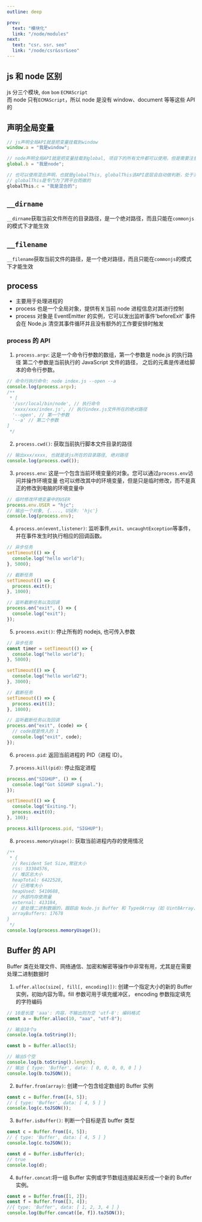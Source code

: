 ```yaml
---
outline: deep

prev:
  text: "模块化"
  link: "/node/modules"
next:
  text: "csr、ssr、seo"
  link: "/node/csr&ssr&seo"
---
```


## js 和 node 区别

js 分三个模块, `dom` `bom` `ECMAScript` <br />
而 node 只有`ECMAScript`，所以 node 是没有 window、document 等等这些 API 的

## 声明全局变量

```js
// js声明全局API就是把变量挂载到window
window.a = "我是window";

// node声明全局API就是把变量挂载到global, 项目下的所有文件都可以使用，但是需要注意执行的顺序, 先获取再声明是无法获取到的
global.b = "我是node";

// 也可以使用混合声明，也就是globalThis, globalThis该API底层会自动做判断，处于浏览器中，那么globalThis指向window，使用node运行，指向global
// globalThis是专门为了跨平台而做的
globalThis.c = "我是混合的";
```

## `__dirname`

`__dirname`获取当前文件所在的目录路径，是一个绝对路径，而且只能在`commonjs`的模式下才能生效

## `__filename`

`__filename`获取当前文件的路径，是一个绝对路径，而且只能在`commonjs`的模式下才能生效

## process

- 主要用于处理进程的
- process 也是一个全局对象，提供有关当前 node 进程信息对其进行控制
- process 对象是 EventEmitter 的实例，它可以发出监听事件'beforeExit' 事件会在 Node.js 清空其事件循环并且没有额外的工作要安排时触发

### process 的 API

1. `process.argv`: 这是一个命令行参数的数组，第一个参数是 node.js 的执行路径 第二个参数是当前执行的 JavaScript 文件的路径，
   之后的元素是传递给脚本的命令行参数。

```js
// 命令行执行命令: node index.js --open --a
console.log(process.argv);
/**
 * [
  '/usr/local/bin/node', // 执行命令
  'xxxx/xxx/index.js', // 执行index.js文件所在的绝对路径 
  '--open', // 第一个参数 
  '--a' // 第二个参数
]
 */
```

2. `process.cwd()`: 获取当前执行脚本文件目录的路径

```js
// 输出xxx/xxxx, 也就是该js所在的目录路径, 绝对路径
console.log(process.cwd());
```

3. `process.env`: 这是一个包含当前环境变量的对象。您可以通过`process.env`访问并操作环境变量
   也可以修改其中的环境变量，但是只是临时修改，而不是真正的修改到电脑的环境变量中

```js
// 临时修改环境变量中的USER
process.env.USER = "hjc";
// 输出一个对象, {...., USER: 'hjc'}
console.log(process.env);
```

4. `process.on(event,listener)`: 监听事件,`exit`、`uncaughtException`等事件，并在事件发生时执行相应的回调函数。

```js
// 异步任务
setTimeout(() => {
  console.log("hello world");
}, 5000);

// 截断任务
setTimeout(() => {
  process.exit();
}, 1000);

// 监听截断任务以及回调
process.on("exit", () => {
  console.log("exit");
});
```

5. `process.exit()`: 停止所有的 nodejs, 也可传入参数

```js
// 异步任务
const timer = setTimeout(() => {
  console.log("hello world");
}, 5000);

setTimeout(() => {
  console.log("hello world2");
}, 3000);

// 截断任务
setTimeout(() => {
  process.exit(1);
}, 1000);

// 监听截断任务以及回调
process.on("exit", (code) => {
  // code就是传入的 1
  console.log("exit", code);
});
```

6. `process.pid`: 返回当前进程的 PID（进程 ID）。

7. `process.kill(pid)`: 停止指定进程

```js
process.on("SIGHUP", () => {
  console.log("Got SIGHUP signal.");
});

setTimeout(() => {
  console.log("Exiting.");
  process.exit(0);
}, 100);

process.kill(process.pid, "SIGHUP");
```

8. `process.memoryUsage()`: 获取当前进程内存的使用情况

```js
/**
 * {
  // Resident Set Size,常驻大小
  rss: 33304576,
  // 堆区总大小
  heapTotal: 6422528,
  // 已用堆大小
  heapUsed: 5410688,
  // 外部内存使用量
  external: 413184,
  // 是处理二进制数据的，跟踪由 Node.js Buffer 和 TypedArray（如 Uint8Array、Float32Array 等）等数组缓冲区对象占用的内存量。
  arrayBuffers: 17678
}
 */
console.log(process.memoryUsage());
```

## Buffer 的 API

Buffer 类在处理文件、网络通信、加密和解密等操作中非常有用，尤其是在需要处理二进制数据时

1. `uffer.alloc(size[, fill[, encoding]])`: 创建一个指定大小的新的 Buffer 实例，初始内容为零。fill 参数可用于填充缓冲区，
   encoding 参数指定填充的字符编码

```js
// 10是长度 'aaa': 内容，不输出则为空 'utf-8': 编码格式
const a = Buffer.alloc(10, "aaa", "utf-8");

// 输出10个a
console.log(a.toString());

const b = Buffer.alloc(5);

// 输出5个空
console.log(b.toString().length);
// 输出 { type: 'Buffer', data: [ 0, 0, 0, 0, 0 ] }
console.log(b.toJSON());
```

2. `Buffer.from(array)`: 创建一个包含给定数组的 Buffer 实例

```js
const c = Buffer.from([4, 5]);
// { type: 'Buffer', data: [ 4, 5 ] }
console.log(c.toJSON());
```

3. `Buffer.isBuffer()`: 判断一个目标是否 buffer 类型

```js
const c = Buffer.from([4, 5]);
// { type: 'Buffer', data: [ 4, 5 ] }
console.log(c.toJSON());

const d = Buffer.isBuffer(c);
// true
console.log(d);
```

4. `Buffer.concat`:将一组 Buffer 实例或字节数组连接起来形成一个新的 Buffer 实例。

```js
const e = Buffer.from([1, 2]);
const f = Buffer.from([3, 4]);
//{ type: 'Buffer', data: [ 1, 2, 3, 4 ] }
console.log(Buffer.concat([e, f]).toJSON());
```
